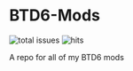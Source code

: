 # BTD6-Mods
![total issues](https://img.shields.io/github/issues/gurrenm3/BTD-Mod-Helper "total issues for API")
![hits](https://hitcounter.pythonanywhere.com/count/tag.svg?url=https://github.com/gurrenm3/BTD6-Mods)

A repo for all of my BTD6 mods
